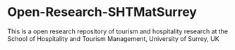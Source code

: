 # Open-Research-SHTMatSurrey
This is a open research repository of tourism and hospitality research at the School of Hospitality and Tourism Management, University of Surrey, UK
